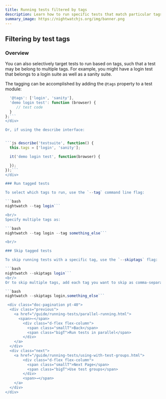 ```yaml
---
title: Running tests filtered by tags
description: Learn how to run specific tests that match particular tags.
summary_image: https://nightwatchjs.org/img/banner.png
---
```


## Filtering by test tags

### Overview

You can also selectively target tests to run based on tags, such that a test may be belong to multiple tags. For example, you might have a login test that belongs to a login suite as well as a sanity suite.

The tagging can be accomplished by adding the `@tags` property to a test module:

```js module.exports = {
  '@tags': ['login', 'sanity'],
  'demo login test': function (browser) {
     // test code
  }
};```
</div>

Or, if using the describe interface:


```js describe('testsuite', function() {
  this.tags = ['login', 'sanity'];

  it('demo login test', function(browser) {

  });
});```
</div>

### Run tagged tests

To select which tags to run, use the `--tag` command line flag:

```bash
nightwatch --tag login```

<br/>
Specify multiple tags as:

```bash
nightwatch --tag login --tag something_else```

<br/>

### Skip tagged tests

To skip running tests with a specific tag, use the `--skiptags` flag:

```bash
nightwatch --skiptags login```
<br/>
Or to skip multiple tags, add each tag you want to skip as comma-separated:

```bash
nightwatch --skiptags login,something_else```

 <div class="doc-pagination pt-40">
  <div class="previous">
    <a href="/guide/running-tests/parallel-running.html">
      <span>←</span>
        <div class="d-flex flex-column">
          <span class="smallT">Back</span>
          <span class="bigT">Run tests in parallel</span>
        </div>
    </a>
  </div>
  <div class="next">
    <a href="/guide/running-tests/using-with-test-groups.html">
        <div class="d-flex flex-column">
          <span class="smallT">Next Page</span>
          <span class="bigT">Use test groups</span>
        </div>
        <span>→</span>
    </a>
  </div>
</div>
